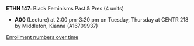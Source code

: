 **ETHN 147**: Black Feminisms Past & Pres (4 units)

- **A00** (Lecture) at 2:00 pm–3:20 pm on Tuesday, Thursday at CENTR 218 by Middleton, Kianna (A16709937)

[Enrollment numbers over time](./ETHN147.tsv)
